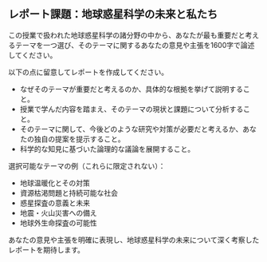 ## レポート課題：地球惑星科学の未来と私たち

この授業で扱われた地球惑星科学の諸分野の中から、あなたが最も重要だと考えるテーマを一つ選び、そのテーマに関するあなたの意見や主張を1600字で論述してください。

以下の点に留意してレポートを作成してください。

* なぜそのテーマが重要だと考えるのか、具体的な根拠を挙げて説明すること。
* 授業で学んだ内容を踏まえ、そのテーマの現状と課題について分析すること。
* そのテーマに関して、今後どのような研究や対策が必要だと考えるか、あなたの独自の提案を提示すること。
* 科学的な知見に基づいた論理的な議論を展開すること。

選択可能なテーマの例（これらに限定されない）：

* 地球温暖化とその対策
* 資源枯渇問題と持続可能な社会
* 惑星探査の意義と未来
* 地震・火山災害への備え
* 地球外生命探査の可能性


あなたの意見や主張を明確に表現し、地球惑星科学の未来について深く考察したレポートを期待します。
